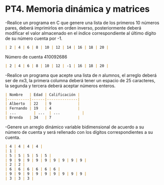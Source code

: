 # PT4. Memoria dinámica y matrices

-Realice un programa en C que genere una lista de los primeros 10 números pares, deberá imprimirlos en orden inverso, posteriormente deberá modificar el valor almacenado en el índice correspondiente al último dígito de su número cuenta por -1.

```markdown
| 2 | 4 | 6 | 8 | 10 | 12 | 14 | 16 | 18 | 20 |
```

Número de cuenta 410092686
```markdown
| 2 | 4 | 6 | 8 | 10 | 12 | -1 | 16 | 18 | 20 |
```
-Realice un programa que acepte una lista de *n* alumnos, el arreglo deberá ser de *n*x3, la primera columna deberá tener un espacio de 25 caracteres, la segunda y tercera deberá aceptar números enteros.

```markdown
| Nombre   | Edad | Calificación |
|----------|------|--------------|
| Alberto  | 22   | 9            |
| Fernando | 19   | 4            |
| ...   	 | ...  | ...          |
| Brenda   | 34   | 7            |
```
-Genere un arreglo dinámico variable bidimensional de acuerdo a su número de cuenta y será rellenado con los dígitos correspondientes a su cuenta.


```markdown
| 4 | 4 | 4 | 4 | 
| 1 |
| 5 | 5 | 5 | 5 | 5 |
| 9 | 9 | 9 | 9 | 9 | 9 | 9 | 9 | 9 |
| 2 | 2 |
| 6 | 6 | 6 | 6 | 6 | 6 |
| 9 | 9 | 9 | 9 | 9 | 9 | 9 | 9 | 9 |
| 3 | 3 | 3 |
```
